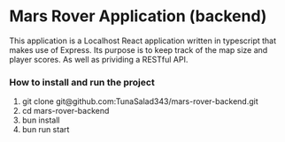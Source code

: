 <h1>Mars Rover Application (backend)</h1>
<p>This application is a Localhost React application written in typescript that makes use of Express. Its purpose is to keep track of the map size and player scores. As well as prividing a RESTful API.</p>
<h3>How to install and run the project</h3>
<ol>
  <li>git clone git@github.com:TunaSalad343/mars-rover-backend.git</li>
  <li>cd mars-rover-backend</li>
  <li>bun install</li>
  <li>bun run start</li>
</ol>
